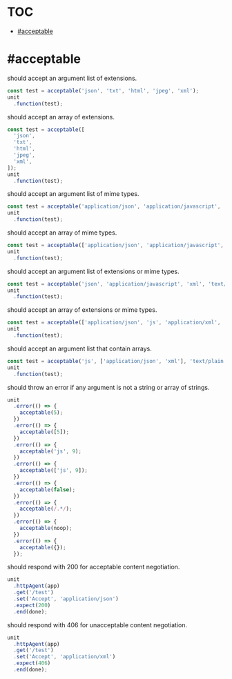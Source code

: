# TOC
   - [#acceptable](#acceptable)
<a name=""></a>
 
<a name="acceptable"></a>
# #acceptable
should accept an argument list of extensions.

```js
const test = acceptable('json', 'txt', 'html', 'jpeg', 'xml');
unit
  .function(test);
```

should accept an array of extensions.

```js
const test = acceptable([
  'json',
  'txt',
  'html',
  'jpeg',
  'xml',
]);
unit
  .function(test);
```

should accept an argument list of mime types.

```js
const test = acceptable('application/json', 'application/javascript', 'text/plain');
unit
  .function(test);
```

should accept an array of mime types.

```js
const test = acceptable(['application/json', 'application/javascript', 'text/plain']);
unit
  .function(test);
```

should accept an argument list of extensions or mime types.

```js
const test = acceptable('json', 'application/javascript', 'xml', 'text/plain');
unit
  .function(test);
```

should accept an array of extensions or mime types.

```js
const test = acceptable(['application/json', 'js', 'application/xml', 'txt']);
unit
  .function(test);
```

should accept an argument list that contain arrays.

```js
const test = acceptable('js', ['application/json', 'xml'], 'text/plain');
unit
  .function(test);
```

should throw an error if any argument is not a string or array of strings.

```js
unit
  .error(() => {
    acceptable(5);
  })
  .error(() => {
    acceptable([5]);
  })
  .error(() => {
    acceptable('js', 9);
  })
  .error(() => {
    acceptable(['js', 9]);
  })
  .error(() => {
    acceptable(false);
  })
  .error(() => {
    acceptable(/.*/);
  })
  .error(() => {
    acceptable(noop);
  })
  .error(() => {
    acceptable({});
  });
```

should respond with 200 for acceptable content negotiation.

```js
unit
  .httpAgent(app)
  .get('/test')
  .set('Accept', 'application/json')
  .expect(200)
  .end(done);
```

should respond with 406 for unacceptable content negotiation.

```js
unit
  .httpAgent(app)
  .get('/test')
  .set('Accept', 'application/xml')
  .expect(406)
  .end(done);
```

